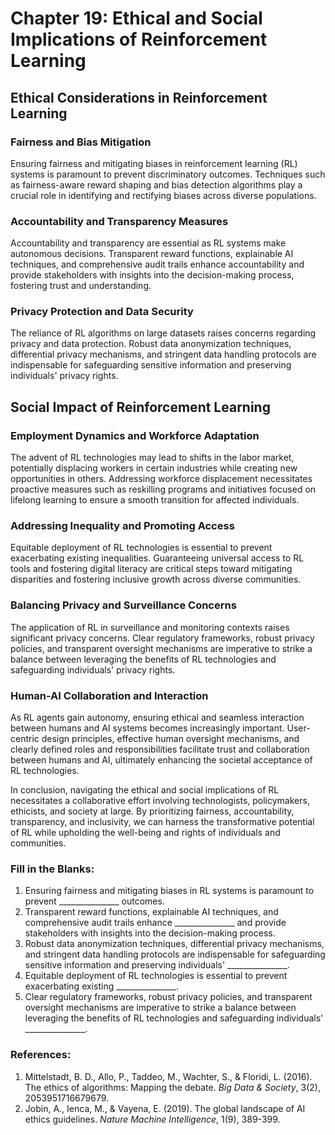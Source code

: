 # Chapter 19: Ethical and Social Implications of Reinforcement Learning

## Ethical Considerations in Reinforcement Learning

### Fairness and Bias Mitigation
Ensuring fairness and mitigating biases in reinforcement learning (RL) systems is paramount to prevent discriminatory outcomes. Techniques such as fairness-aware reward shaping and bias detection algorithms play a crucial role in identifying and rectifying biases across diverse populations.

### Accountability and Transparency Measures
Accountability and transparency are essential as RL systems make autonomous decisions. Transparent reward functions, explainable AI techniques, and comprehensive audit trails enhance accountability and provide stakeholders with insights into the decision-making process, fostering trust and understanding.

### Privacy Protection and Data Security
The reliance of RL algorithms on large datasets raises concerns regarding privacy and data protection. Robust data anonymization techniques, differential privacy mechanisms, and stringent data handling protocols are indispensable for safeguarding sensitive information and preserving individuals' privacy rights.

## Social Impact of Reinforcement Learning

### Employment Dynamics and Workforce Adaptation
The advent of RL technologies may lead to shifts in the labor market, potentially displacing workers in certain industries while creating new opportunities in others. Addressing workforce displacement necessitates proactive measures such as reskilling programs and initiatives focused on lifelong learning to ensure a smooth transition for affected individuals.

### Addressing Inequality and Promoting Access
Equitable deployment of RL technologies is essential to prevent exacerbating existing inequalities. Guaranteeing universal access to RL tools and fostering digital literacy are critical steps toward mitigating disparities and fostering inclusive growth across diverse communities.

### Balancing Privacy and Surveillance Concerns
The application of RL in surveillance and monitoring contexts raises significant privacy concerns. Clear regulatory frameworks, robust privacy policies, and transparent oversight mechanisms are imperative to strike a balance between leveraging the benefits of RL technologies and safeguarding individuals' privacy rights.

### Human-AI Collaboration and Interaction
As RL agents gain autonomy, ensuring ethical and seamless interaction between humans and AI systems becomes increasingly important. User-centric design principles, effective human oversight mechanisms, and clearly defined roles and responsibilities facilitate trust and collaboration between humans and AI, ultimately enhancing the societal acceptance of RL technologies.

In conclusion, navigating the ethical and social implications of RL necessitates a collaborative effort involving technologists, policymakers, ethicists, and society at large. By prioritizing fairness, accountability, transparency, and inclusivity, we can harness the transformative potential of RL while upholding the well-being and rights of individuals and communities.

### Fill in the Blanks:
1. Ensuring fairness and mitigating biases in RL systems is paramount to prevent _______________ outcomes.
2. Transparent reward functions, explainable AI techniques, and comprehensive audit trails enhance _______________ and provide stakeholders with insights into the decision-making process.
3. Robust data anonymization techniques, differential privacy mechanisms, and stringent data handling protocols are indispensable for safeguarding sensitive information and preserving individuals' _______________.
4. Equitable deployment of RL technologies is essential to prevent exacerbating existing _______________.
5. Clear regulatory frameworks, robust privacy policies, and transparent oversight mechanisms are imperative to strike a balance between leveraging the benefits of RL technologies and safeguarding individuals' _______________.

### References:
1. Mittelstadt, B. D., Allo, P., Taddeo, M., Wachter, S., & Floridi, L. (2016). The ethics of algorithms: Mapping the debate. *Big Data & Society*, 3(2), 2053951716679679.
2. Jobin, A., Ienca, M., & Vayena, E. (2019). The global landscape of AI ethics guidelines. *Nature Machine Intelligence*, 1(9), 389-399.
